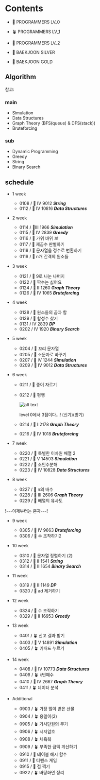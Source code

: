 # Contents

* 🌱 PROGRAMMERS LV_0
* 🪴 PROGRAMMERS LV_1
* 🌳 PROGRAMMERS LV_2

* 🥈 BAEKJOON SILVER
* 🥇 BAEKJOON GOLD

## Algorithm

참고: <!-- https://myeongmy.tistory.com/55 -->

### main

* Simulation
* Data Structures
* Graph Theory (BFS(queue) & DFS(stack))
* Bruteforcing

### sub

* Dynamic Programming
* Greedy
* String
* Binary Search

## schedule

* 1 week
  * 0108 / 🥈 IV 9012  ***String***
  * 0112 / 🥈 IV 10816  ***Data Structures***

* 2 week
  * 0114 / 🥈III 1966  ***Simulation***
  * 0115 / 🥈 IV 2839  ***Greedy***
  * 0116 / 🌱 가위 바위 보
  * 0117 / 🌱 제곱수 판별하기
  * 0118 / 🌱 문자열을 정수로 변환하기
  * 0119 / 🌱 n개 간격의 원소들

* 3 week
  * 0121 / 🌱 9로 나눈 나머지
  * 0122 / 🌱 짝수는 싫어요
  * 0124 / 🥈 II 1260  ***Graph Theory***
  * 0126 / 🥈 IV 1065  ***Bruteforcing***

* 4 week
  * 0128 / 🌱 원소들의 곱과 합
  * 0129 / 🌱 합성수 찾기
  * 0131 / IV 2839  ***DP***
  * 0202 / IV 1920  ***Binary Search***

* 5 week
  * 0204 / 🌱 꼬리 문자열
  * 0205 / 🌱 소문자로 바꾸기
  * 0207 / 🥈 IV 1244  ***Simulation***
  * 0209 / 🥈 IV 9012  ***Data Structures***

* 6 week
  * 0211 / 🌱 종이 자르기
  * 0212 / 🌱 평행

    ![alt text](programmers_평행.png)

    level 0에서 3점이다...! (신기)(방기)

  * 0214 / 🥈 I 2178  ***Graph Theory***
  * 0216 / 🥈 IV 1018  ***Bruteforcing***

* 7 week
  * 0220 / 🌱 특별한 이차원 배열 2
  * 0221 / 🥇 V 14503 ***Simulation***
  * 0222 / 🌱 소인수분해
  * 0223 / 🥈 IV 10828 ***Data Structures***

* 8 week
  * 0227 / 🌱 n의 배수
  * 0228 / 🥈 III 2606 ***Graph Theory***
  * 0229 / 🌱 배열의 유사도

!---이제부터는 혼자---!

* 9 week
  * 0305 / 🥇 IV 9663 ***Bruteforcing***
  * 0306 / 🌱 수 조작하기2

* 10 week
  * 0310 / 🌱 문자열 정렬하기 (2)
  * 0312 / 🥈 II 1541 ***String***
  * 0314 / 🥈 II 1654 ***Binary Search***

* 11 week
  * 0319 / 🥈 II 1149 ***DP***
  * 0320 / 🌱 ad 제거하기

* 12 week
  * 0324 / 🌱 수 조작하기
  * 0329 / 🥈 II 16953 ***Greedy***

* 13 week
  * 0401 / 🪴 신고 결과 받기
  * 0403 / 🥇 V 14891 ***Simulation***
  * 0405 / 🪴 키패드 누르기

* 14 week
  * 0408 / 🥈 IV 10773 ***Data Structures***
  * 0409 / 🪴 k번째수
  * 0410 / 🥈 IV 2667 ***Graph Theory***
  * 0411 / 🪴 데이터 분석

* Additional
  * 0903 / 🪴 가장 많이 받은 선물
  * 0904 / 🪴 옹알이(2)
  * 0905 / 🪴 기사단원의 무기
  * 0906 / 🪴 시저암호
  * 0908 / 🪴 체육복
  * 0909 / 🪴 부족한 금액 계산하기
  * 0910 / 🌳 테이블 해시 함수
  * 0911 / 🌳 디펜스 게임
  * 0915 / 🌳 점 찍기
  * 0922 / 🪴 바탕화면 정리
